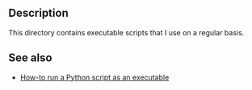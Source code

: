 ## Description
This directory contains executable scripts that I use on a regular basis.

## See also
* [How-to run a Python script as an executable](http://stackoverflow/questions/4993621/)
